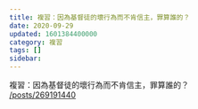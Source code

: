 ```yaml
---
title: 複習：因為基督徒的壞行為而不肯信主，罪算誰的？
date: 2020-09-29
updated: 1601384400000
category: 複習
tags: []
sidebar: 
---
```


<p>複習：因為基督徒的壞行為而不肯信主，罪算誰的？<br/>
<a href="/posts/269191440" target="_blank">/posts/269191440</a></p>
<p> </p>
